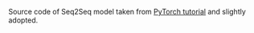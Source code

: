 Source code of Seq2Seq model taken from
[PyTorch tutorial](https://pytorch.org/tutorials/beginner/deploy_seq2seq_hybrid_frontend_tutorial.html)
and slightly adopted.